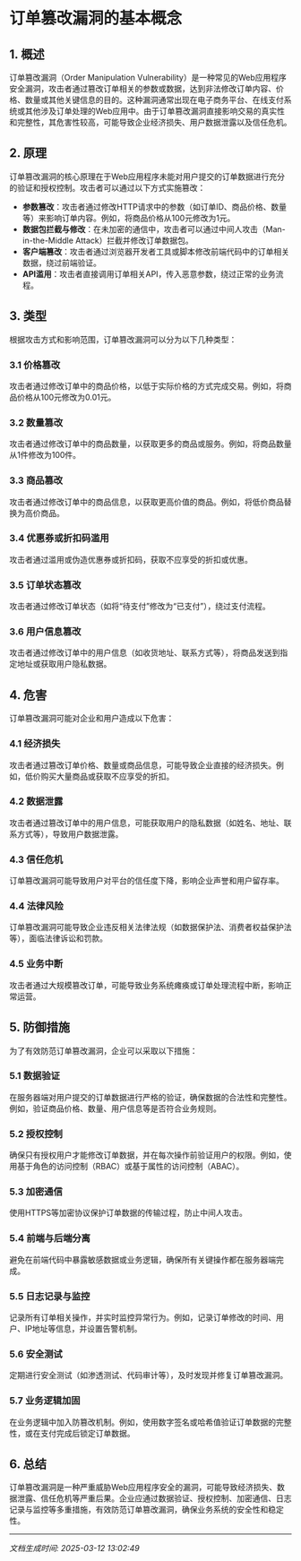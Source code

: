 # 订单篡改漏洞的基本概念

## 1. 概述

订单篡改漏洞（Order Manipulation Vulnerability）是一种常见的Web应用程序安全漏洞，攻击者通过篡改订单相关的参数或数据，达到非法修改订单内容、价格、数量或其他关键信息的目的。这种漏洞通常出现在电子商务平台、在线支付系统或其他涉及订单处理的Web应用中。由于订单篡改漏洞直接影响交易的真实性和完整性，其危害性较高，可能导致企业经济损失、用户数据泄露以及信任危机。

## 2. 原理

订单篡改漏洞的核心原理在于Web应用程序未能对用户提交的订单数据进行充分的验证和授权控制。攻击者可以通过以下方式实施篡改：

- **参数篡改**：攻击者通过修改HTTP请求中的参数（如订单ID、商品价格、数量等）来影响订单内容。例如，将商品价格从100元修改为1元。
- **数据包拦截与修改**：在未加密的通信中，攻击者可以通过中间人攻击（Man-in-the-Middle Attack）拦截并修改订单数据包。
- **客户端篡改**：攻击者通过浏览器开发者工具或脚本修改前端代码中的订单相关数据，绕过前端验证。
- **API滥用**：攻击者直接调用订单相关API，传入恶意参数，绕过正常的业务流程。

## 3. 类型

根据攻击方式和影响范围，订单篡改漏洞可以分为以下几种类型：

### 3.1 价格篡改

攻击者通过修改订单中的商品价格，以低于实际价格的方式完成交易。例如，将商品价格从100元修改为0.01元。

### 3.2 数量篡改

攻击者通过修改订单中的商品数量，以获取更多的商品或服务。例如，将商品数量从1件修改为100件。

### 3.3 商品篡改

攻击者通过修改订单中的商品信息，以获取更高价值的商品。例如，将低价商品替换为高价商品。

### 3.4 优惠券或折扣码滥用

攻击者通过滥用或伪造优惠券或折扣码，获取不应享受的折扣或优惠。

### 3.5 订单状态篡改

攻击者通过修改订单状态（如将“待支付”修改为“已支付”），绕过支付流程。

### 3.6 用户信息篡改

攻击者通过修改订单中的用户信息（如收货地址、联系方式等），将商品发送到指定地址或获取用户隐私数据。

## 4. 危害

订单篡改漏洞可能对企业和用户造成以下危害：

### 4.1 经济损失

攻击者通过篡改订单价格、数量或商品信息，可能导致企业直接的经济损失。例如，低价购买大量商品或获取不应享受的折扣。

### 4.2 数据泄露

攻击者通过篡改订单中的用户信息，可能获取用户的隐私数据（如姓名、地址、联系方式等），导致用户数据泄露。

### 4.3 信任危机

订单篡改漏洞可能导致用户对平台的信任度下降，影响企业声誉和用户留存率。

### 4.4 法律风险

订单篡改漏洞可能导致企业违反相关法律法规（如数据保护法、消费者权益保护法等），面临法律诉讼和罚款。

### 4.5 业务中断

攻击者通过大规模篡改订单，可能导致业务系统瘫痪或订单处理流程中断，影响正常运营。

## 5. 防御措施

为了有效防范订单篡改漏洞，企业可以采取以下措施：

### 5.1 数据验证

在服务器端对用户提交的订单数据进行严格的验证，确保数据的合法性和完整性。例如，验证商品价格、数量、用户信息等是否符合业务规则。

### 5.2 授权控制

确保只有授权用户才能修改订单数据，并在每次操作前验证用户的权限。例如，使用基于角色的访问控制（RBAC）或基于属性的访问控制（ABAC）。

### 5.3 加密通信

使用HTTPS等加密协议保护订单数据的传输过程，防止中间人攻击。

### 5.4 前端与后端分离

避免在前端代码中暴露敏感数据或业务逻辑，确保所有关键操作都在服务器端完成。

### 5.5 日志记录与监控

记录所有订单相关操作，并实时监控异常行为。例如，记录订单修改的时间、用户、IP地址等信息，并设置告警机制。

### 5.6 安全测试

定期进行安全测试（如渗透测试、代码审计等），及时发现并修复订单篡改漏洞。

### 5.7 业务逻辑加固

在业务逻辑中加入防篡改机制。例如，使用数字签名或哈希值验证订单数据的完整性，或在支付完成后锁定订单数据。

## 6. 总结

订单篡改漏洞是一种严重威胁Web应用程序安全的漏洞，可能导致经济损失、数据泄露、信任危机等严重后果。企业应通过数据验证、授权控制、加密通信、日志记录与监控等多重措施，有效防范订单篡改漏洞，确保业务系统的安全性和稳定性。

---

*文档生成时间: 2025-03-12 13:02:49*
